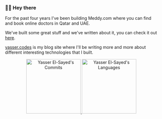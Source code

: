 ### 👋🏼 Hey there

For the past four years I've been building Meddy.com where you can find and book online doctors in Qatar and UAE. 

We've built some great stuff and we've written about it, you can check it out [here](https://medium.com/swlh/scaling-our-aws-infrastructure-9e64e6817b8c).

[yasser.codes](https://yasser.codes) is my blog site where I'll be writing more and more about different interesting technologies that I built.

<p align="center">
   <a href="https://github.com/yelsayed">
    <img height="180em" src="https://github-readme-stats-eight-theta.vercel.app/api?username=yelsayed&count_private=true" alt="Yasser El-Sayed's Commits"/>
    <img height="180em" src="https://github-readme-stats.vercel.app/api/top-langs/?username=yelsayed&show_icons=true&layout=compact&hide=css,java,html,c" alt="Yasser El-Sayed's Languages" />
  </a>
</p>

